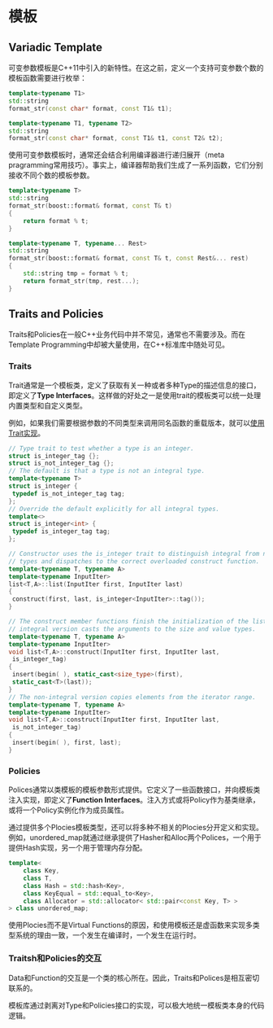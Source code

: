 # 模板

## Variadic Template

可变参数模板是C++11中引入的新特性。在这之前，定义一个支持可变参数个数的模板函数需要进行枚举：

```C++
template<typename T1>
std::string
format_str(const char* format, const T1& t1);

template<typename T1, typename T2>
std::string
format_str(const char* format, const T1& t1, const T2& t2);
```

使用可变参数模板时，通常还会结合利用编译器进行递归展开（meta pragramming常用技巧）。事实上，编译器帮助我们生成了一系列函数，它们分别接收不同个数的模板参数。

```C++
template<typename T>
std::string
format_str(boost::format& format, const T& t)
{
    return format % t;
}

template<typename T, typename... Rest>
std::string
format_str(boost::format& format, const T& t, const Rest&... rest)
{
    std::string tmp = format % t;
    return format_str(tmp, rest...);
}
```

## Traits and Policies

Traits和Policies在一般C++业务代码中并不常见，通常也不需要涉及。而在Template Programming中却被大量使用，在C++标准库中随处可见。

### Traits

Trait通常是一个模板类，定义了获取有关一种或者多种Type的描述信息的接口，即定义了**Type Interfaces**。这样做的好处之一是使用trait的模板类可以统一处理内置类型和自定义类型。

例如，如果我们需要根据参数的不同类型来调用同名函数的重载版本，就可以[使用Trait实现](https://www.oreilly.com/library/view/c-in-a/059600298X/)。

```cpp
// Type trait to test whether a type is an integer.
struct is_integer_tag {};
struct is_not_integer_tag {};
// The default is that a type is not an integral type.
template<typename T>
struct is_integer {
 typedef is_not_integer_tag tag;
};
// Override the default explicitly for all integral types.
template<>
struct is_integer<int> {
 typedef is_integer_tag tag;
};

// Constructor uses the is_integer trait to distinguish integral from nonintegral
// types and dispatches to the correct overloaded construct function.
template<typename T, typename A>
template<typename InputIter>
list<T,A>::list(InputIter first, InputIter last)
{
 construct(first, last, is_integer<InputIter>::tag());
}

// The construct member functions finish the initialization of the list. The
// integral version casts the arguments to the size and value types.
template<typename T, typename A>
template<typename InputIter>
void list<T,A>::construct(InputIter first, InputIter last,
 is_integer_tag)
{
 insert(begin( ), static_cast<size_type>(first),
 static_cast<T>(last));
}
// The non-integral version copies elements from the iterator range.
template<typename T, typename A>
template<typename InputIter>
void list<T,A>::construct(InputIter first, InputIter last,
 is_not_integer_tag)
{
 insert(begin( ), first, last);
}
```

### Policies

Polices通常以类模板的模板参数形式提供。它定义了一些函数接口，并向模板类注入实现，即定义了**Function Interfaces**。注入方式或将Policy作为基类继承，或将一个Policy实例化作为成员属性。

通过提供多个Plocies模板类型，还可以将多种不相关的Plocies分开定义和实现。例如，unordered_map就通过继承提供了Hasher和Alloc两个Polices，一个用于提供Hash实现，另一个用于管理内存分配。

```cpp
template<
    class Key,
    class T,
    class Hash = std::hash<Key>,
    class KeyEqual = std::equal_to<Key>,
    class Allocator = std::allocator< std::pair<const Key, T> >
> class unordered_map;
```

使用Plocies而不是Virtual Functions的原因，和使用模板还是虚函数来实现多类型系统的理由一致，一个发生在编译时，一个发生在运行时。

### Traitsh和Policies的交互

Data和Function的交互是一个类的核心所在。因此，Traits和Polices是相互密切联系的。

模板库通过剥离对Type和Policies接口的实现，可以极大地统一模板类本身的代码逻辑。
